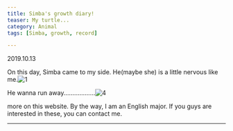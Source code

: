 ```yaml
---
title: Simba's growth diary!
teaser: My turtle...
category: Animal
tags: [Simba, growth, record]

---
```


2019.10.13

On this day, Simba came to my side. He(maybe she) is a little nervous like me.![1](C:\Users\lenovo\Desktop\WUpingpin.github.io\i\1.jpg)

He wanna run away..................![4](C:\Users\lenovo\Desktop\WUpingpin.github.io\i\4.jpg)





more on this website. By the way, I am an English major. If you guys are interested in these, you can contact me.

---

[^1]: 
    Such as footnotes.

[kd]: http://kramdown.gettalong.org/
[rd]: https://github.com/davidfstr/rdiscount
[rc]: https://github.com/vmg/redcarpet
[kds]: https://kramdown.gettalong.org/syntax.html
